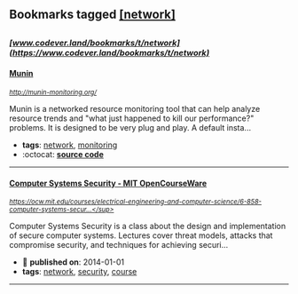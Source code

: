 ## Bookmarks tagged [[network]](https://www.codever.land/search?q=[network])

_<sup><sup>[www.codever.land/bookmarks/t/network](https://www.codever.land/bookmarks/t/network)</sup></sup>_
---
#### [Munin](http://munin-monitoring.org/)
_<sup>http://munin-monitoring.org/</sup>_

Munin is a networked resource monitoring tool that can help analyze resource trends and "what just happened to kill our performance?" problems. It is designed to be very plug and play. A default insta...
* **tags**: [network](../tagged/network.md), [monitoring](../tagged/monitoring.md)
* :octocat: **[source code](https://github.com/munin-monitoring/munin)**
---
#### [Computer Systems Security - MIT OpenCourseWare](https://ocw.mit.edu/courses/electrical-engineering-and-computer-science/6-858-computer-systems-security-fall-2014/)
_<sup>https://ocw.mit.edu/courses/electrical-engineering-and-computer-science/6-858-computer-systems-secur...</sup>_

Computer Systems Security is a class about the design and implementation of secure computer systems. Lectures cover threat models, attacks that compromise security, and techniques for achieving securi...
* :calendar: **published on**: 2014-01-01
* **tags**: [network](../tagged/network.md), [security](../tagged/security.md), [course](../tagged/course.md)
---
